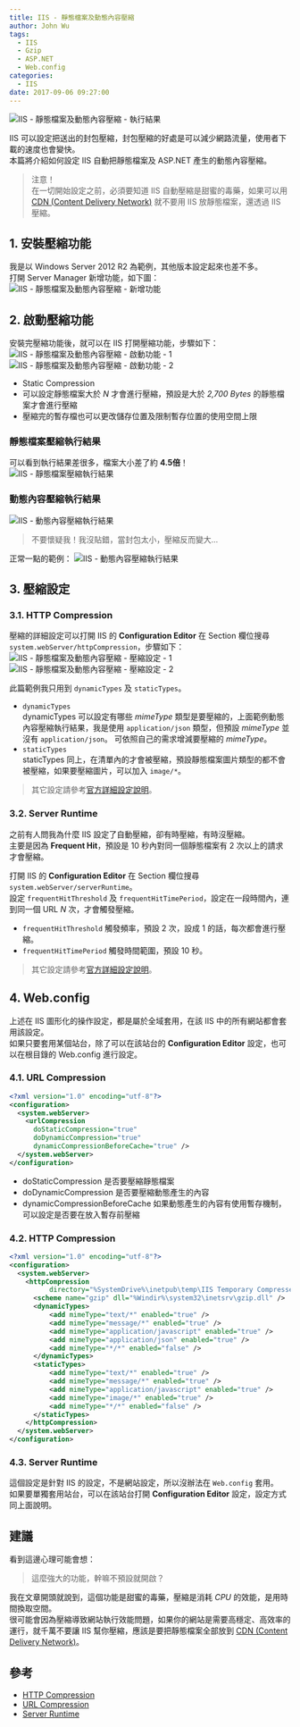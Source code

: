 ```yaml
---
title: IIS - 靜態檔案及動態內容壓縮
author: John Wu
tags:
  - IIS
  - Gzip
  - ASP.NET
  - Web.config
categories:
  - IIS
date: 2017-09-06 09:27:00
---
```

![IIS - 靜態檔案及動態內容壓縮 - 執行結果](/images/x329.png)

IIS 可以設定把送出的封包壓縮，封包壓縮的好處是可以減少網路流量，使用者下載的速度也會變快。  
本篇將介紹如何設定 IIS 自動把靜態檔案及 ASP.NET 產生的動態內容壓縮。  

<!-- more -->

> 注意！  
> 在一切開始設定之前，必須要知道 IIS 自動壓縮是甜蜜的毒藥，如果可以用 [CDN (Content Delivery Network)](https://zh.wikipedia.org/wiki/%E5%85%A7%E5%AE%B9%E5%82%B3%E9%81%9E%E7%B6%B2%E8%B7%AF) 就不要用 IIS 放靜態檔案，還透過 IIS 壓縮。

## 1. 安裝壓縮功能

我是以 Windows Server 2012 R2 為範例，其他版本設定起來也差不多。  
打開 Server Manager 新增功能，如下圖：
![IIS - 靜態檔案及動態內容壓縮 - 新增功能](/images/x326.png)

## 2. 啟動壓縮功能

安裝完壓縮功能後，就可以在 IIS 打開壓縮功能，步驟如下：
![IIS - 靜態檔案及動態內容壓縮 - 啟動功能 - 1](/images/x327.png)
![IIS - 靜態檔案及動態內容壓縮 - 啟動功能 - 2](/images/x328.png)
* Static Compression
 * 可以設定靜態檔案大於 *N* 才會進行壓縮，預設是大於 *2,700 Bytes* 的靜態檔案才會進行壓縮
 * 壓縮完的暫存檔也可以更改儲存位置及限制暫存位置的使用空間上限

### 靜態檔案壓縮執行結果

可以看到執行結果差很多，檔案大小差了約 **4.5倍**！
![IIS - 靜態檔案壓縮執行結果](/images/x329.png)

### 動態內容壓縮執行結果

![IIS - 動態內容壓縮執行結果](/images/x330.png)
> 不要懷疑我！我沒貼錯，當封包太小，壓縮反而變大...  

正常一點的範例：
![IIS - 動態內容壓縮執行結果](/images/x331.png)

## 3. 壓縮設定

### 3.1. HTTP Compression

壓縮的詳細設定可以打開 IIS 的 **Configuration Editor** 在 Section 欄位搜尋 `system.webServer/httpCompression`，步驟如下：
![IIS - 靜態檔案及動態內容壓縮 - 壓縮設定 - 1](/images/x332.png)
![IIS - 靜態檔案及動態內容壓縮 - 壓縮設定 - 2](/images/x333.png)

此篇範例我只用到 `dynamicTypes` 及 `staticTypes`。

* `dynamicTypes`  
dynamicTypes 可以設定有哪些 *mimeType* 類型是要壓縮的，上面範例動態內容壓縮執行結果，我是使用 `application/json` 類型，但預設 *mimeType* 並沒有 `application/json`。
可依照自己的需求增減要壓縮的 *mimeType*。
* `staticTypes`  
staticTypes 同上，在清單內的才會被壓縮，預設靜態檔案圖片類型的都不會被壓縮，如果要壓縮圖片，可以加入 `image/*`。  

> 其它設定請參考[官方詳細設定說明](https://docs.microsoft.com/en-us/iis/configuration/system.webserver/httpcompression/#configuration)。  

### 3.2. Server Runtime

之前有人問我為什麼 IIS 設定了自動壓縮，卻有時壓縮，有時沒壓縮。  
主要是因為 **Frequent Hit**，預設是 10 秒內對同一個靜態檔案有 2 次以上的請求才會壓縮。  

打開 IIS 的 **Configuration Editor** 在 Section 欄位搜尋 `system.webServer/serverRuntime`。  
設定 `frequentHitThreshold` 及 `frequentHitTimePeriod`，設定在一段時間內，連到同一個 URL *N* 次，才會觸發壓縮。  

* `frequentHitThreshold` 觸發頻率，預設 2 次，設成 1 的話，每次都會進行壓縮。  
* `frequentHitTimePeriod` 觸發時間範圍，預設 10 秒。  

> 其它設定請參考[官方詳細設定說明](https://docs.microsoft.com/en-us/iis/configuration/system.webserver/serverruntime#configuration)。  

## 4. Web.config

上述在 IIS 圖形化的操作設定，都是屬於全域套用，在該 IIS 中的所有網站都會套用該設定。  
如果只要套用某個站台，除了可以在該站台的 **Configuration Editor** 設定，也可以在根目錄的 Web.config 進行設定。  

### 4.1. URL Compression 

```xml
<?xml version="1.0" encoding="utf-8"?>
<configuration>
  <system.webServer>
    <urlCompression 
      doStaticCompression="true" 
      doDynamicCompression="true" 
      dynamicCompressionBeforeCache="true" />
  </system.webServer>
</configuration>
```
* doStaticCompression 是否要壓縮靜態檔案
* doDynamicCompression 是否要壓縮動態產生的內容
* dynamicCompressionBeforeCache 如果動態產生的內容有使用暫存機制，可以設定是否要在放入暫存前壓縮

### 4.2. HTTP Compression

```xml
<?xml version="1.0" encoding="utf-8"?>
<configuration>
  <system.webServer>
    <httpCompression
          directory="%SystemDrive%\inetpub\temp\IIS Temporary Compressed Files">
      <scheme name="gzip" dll="%Windir%\system32\inetsrv\gzip.dll" />
      <dynamicTypes>
          <add mimeType="text/*" enabled="true" />
          <add mimeType="message/*" enabled="true" />
          <add mimeType="application/javascript" enabled="true" />
          <add mimeType="application/json" enabled="true" />
          <add mimeType="*/*" enabled="false" />
      </dynamicTypes>
      <staticTypes>
          <add mimeType="text/*" enabled="true" />
          <add mimeType="message/*" enabled="true" />
          <add mimeType="application/javascript" enabled="true" />
          <add mimeType="image/*" enabled="true" />
          <add mimeType="*/*" enabled="false" />
      </staticTypes>
    </httpCompression>
  </system.webServer>
</configuration>
```

### 4.3. Server Runtime

這個設定是針對 IIS 的設定，不是網站設定，所以沒辦法在 `Web.config` 套用。  
如果要單獨套用站台，可以在該站台打開 **Configuration Editor** 設定，設定方式同上面說明。

## 建議

看到這邊心理可能會想：
> 這麼強大的功能，幹嘛不預設就開啟？　　

我在文章開頭就說到，這個功能是甜蜜的毒藥，壓縮是消耗 *CPU* 的效能，是用時間換取空間。  
很可能會因為壓縮導致網站執行效能問題，如果你的網站是需要高穩定、高效率的運行，就千萬不要讓 IIS 幫你壓縮，應該是要把靜態檔案全部放到 [CDN (Content Delivery Network)](https://zh.wikipedia.org/wiki/%E5%85%A7%E5%AE%B9%E5%82%B3%E9%81%9E%E7%B6%B2%E8%B7%AF)。

## 參考

* [HTTP Compression <httpCompression>](https://docs.microsoft.com/en-us/iis/configuration/system.webserver/httpcompression/)  
* [URL Compression <urlCompression>](https://docs.microsoft.com/en-us/iis/configuration/system.webserver/urlcompression)  
* [Server Runtime <serverRuntime>](https://docs.microsoft.com/en-us/iis/configuration/system.webserver/serverruntime)  
